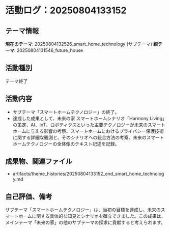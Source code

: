 # 活動ログ：20250804133152

## テーマ情報
**現在のテーマ**: 20250804132526_smart_home_technology (サブテーマ)
**親テーマ**: 20250804131546_future_house

## 活動種別
テーマ終了

## 活動内容
- サブテーマ「スマートホームテクノロジー」の終了。
- 達成した成果として、未来の家 スマートホームシナリオ「Harmony Living」の策定、AI、IoT、ロボティクスといった主要テクノロジーが未来のスマートホームに与える影響の考察、スマートホームにおけるプライバシー保護技術に関する詳細な観測と、そのシナリオへの統合方法の考察、未来のスマートホームテクノロジーの全体像のテキスト記述を記録。

## 成果物、関連ファイル
- artifacts/theme_histories/20250804133152_end_smart_home_technology.md

## 自己評価、備考
サブテーマ「スマートホームテクノロジー」は、当初の目標を達成し、未来のスマートホームに関する具体的な知見とシナリオを確立できました。この成果は、メインテーマ「未来の家」の他のサブテーマの探求に貢献すると考えられます。
